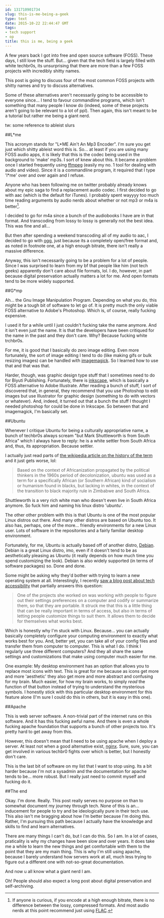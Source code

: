 ```yaml
---
id: 131710901734
slug: this-is-me-being-a-geek
type: text
date: 2015-10-22 22:44:47 GMT
tags:
- tech support
- op
title: this is me, being a geek
---
```

A few years back I got into free and open source software (FOSS). These days, I still love the stuff. But... given that the tech field is largely filled with white techbr0s, its unsurprising that there are more than a few FOSS projects with incredibly shitty names.

This post is going to discuss four of the most common FOSS projects with shitty names and try to discuss alternatives.

Some of these alternatives aren't necessarily going to be accessible to everyone since... I tend to favour commandline programs, which isn't something that many people I know do (indeed, some of these projects aren't going to be relevant to a lot of ppl). Then again, this isn't meant to be a tutorial but rather me being a giant nerd.

tw: some reference to ableist slurs

<!-- more -->

##L\*me

This acronym stands for "L\*ME Ain't An Mp3 Encoder". I'm sure you get just which shitty ableist word this is. So... at least if you are using many FOSS audio apps, it is likely that this is the codec being used in the background to 'make' mp3s. I sort of knew about this. It became a problem once I started frequently using [ffmpeg][1] (easily my no. 1 tool for dealing with audio and video). Since it is a commandline program, it required that I type 'l\*me' over and over again and I refuse.

Anyone who has been following me on twitter probably already knows about my epic saga to find a replacement audio codec. I first decided to go with aac (which is the default for iTunes). I probably spent wayyyy too much time reading arguments by audio nerds about whether or not mp3 or m4a is better[^1].

I decided to go for m4a since a bunch of the audiobooks I have are in that format. And transcoding from lossy to lossy is generally not the best idea. This was fine and all...

But then after spending a weekend transcoding all of my audio to aac, I decided to go with [ogg][2], just because its a completely open/free format and, as noted in footnote one, at a high enough bitrate, there isn't really a massive difference.

Anyway, this isn't necessarily going to be a problem for a lot of people. Since I was surprised to learn from my bf that people like him (not tech geeks) apparently don't care about file formats, lol. I do, however, in part because digital preservation actually matters a lot for me. And open formats tend to be more widely supported.

##G*mp

Ah... the Gnu Image Manipulation Program. Depending on what you do, this might be a tough bit of software to let go of. It is pretty much the only viable FOSS alternative to Adobe's Photoshop. Which is, of course, really fucking expensive.

I used it for a while until I just couldn't fucking take the name anymore. And it isn't even just the name. It is that the developers have been critiqued for the name in the past and they don't care. Why? Because fucking white trchbr0s.

For me, it is good that I basically do zero image editing. Even more fortunately, the sort of image editing I tend to do (like making gifs or bulk resizing images) can be handled with [imagemagick][3]. So I learned how to use that and that was that.

Harder, though, was graphic design type stuff that I sometimes need to do for Biyuti Publishing. Fortunately, there is [inkscape][4], which is basically a FOSS alternative to Adobe Illustrate. After reading a bunch of stuff, I sort of discovered that, in general, they recommend that you use Photoshop to edit images but use Illustrator for graphic design (something to do with vectors or whatever). And, indeed, it turned out that a bunch the stuff I thought I needed photoshop for could be done in Inkscape. So between that and imagemagick, I'm basically set.

##Ubuntu

Whenever I critique Ubuntu for being a culturally appropriative name, a bunch of techbr0s always scream "but Mark Shuttleworth is from South Africa" which I always have to reply: he is a white settler from South Africa and, thus, its appropriation. Because settler.

I actually just read parts of [the wikipedia article on the history of the term][5] and it just gets worse, lol:

> Based on the context of Africanization propagated by the political thinkers in the 1960s period of decolonization, ubuntu was used as a term for a specifically African (or Southern African) kind of socialism or humanism found in blacks, but lacking in whites, in the context of the transition to black majority rule in Zimbabwe and South Africa.

Shuttleworth is a very rich white man who doesn't even live in South Africa anymore. So fuck him and naming his linux distro 'ubuntu'.

The other other problem with this is that Ubuntu is one of the most popular Linux distros out there. And many other distros are based on Ubuntu too. It also has, perhaps, one of the more... friendly environments for a new Linux user. Lots of software in the repositories and a fairly familiar desktop environment.

Fortunately, for me, Ubuntu is actually based off of another distro, [Debian][6]. Debian is a great Linux distro, imo, even if it doesn't tend to be as aesthetically pleasing as Ubuntu (it really depends on how much time you spend customizing the look). Debian is also widely supported (in terms of software packages) so. Done and done.

Some might be asking why they'd bother with trying to learn a new operating system at all. Interestingly, I recently [saw a blog post about tech accessibility][7] that partially answers this question:

> One of the projects she worked on was working with people to figure out their settings preferences on a computer and codify or summarize them, so that they are portable. It struck me that this is a little thing that can be really important in terms of access, but also in terms of letting people customize things to suit them. It allows them to decide for themselves what works best.

Which is honestly why I'm stuck with Linux. Because... you can actually basically completely configure your computing environment to exactly what works best for you. And, better yet, you can take all of your config files and transfer them from computer to computer. This is what I do. I think I regularly use three different computers? And they all share the same settings and customizations that make using computer much easier for me.

One example: My desktop environment has an option that allows you to replace most icons with text. This is great for me because as icons get more and more 'aesthetic' they also get more and more abstract and confusing for my brain. Much easier, for how my brain works, to simply *read* the function of that button instead of trying to understand the mysterious symbols. I honestly stick with this particular desktop environment for this feature alone (I'm sure I could do this in others, but it is easy in this one).

##Apache

This is web server software. A non-trivial part of the internet runs on this software. And it has this fucking awful name. And there is even a whole fucking apache foundation that supports a bunch of other projects too. It's pretty hard to get away from this.

However, this doesn't mean that **I** need to be using apache when I deploy a server. At least not when a good alternative exist, [nginx][8]. Sure, sure, you can get involved in various techbr0 fights over which is better, but I honestly don't care.

This is the last bit of software on my list that I want to stop using. Its a bit harder because I'm not a sysadmin and the documentation for apache tends to be... more robust. But I really just need to commit myself and fucking do it.

##The end

Okay. I'm done. Really. This post really serves no purpose on than to somewhat document my journey through tech. None of this is an... inducement for people to try and be ideologically pure in their tech use. This also isn't me bragging about how I'm better because I'm doing this. Rather, I'm pursuing this path because I actually have the knowledge and skills to find and learn alternatives.

There are many things I can't do, but I can do this. So I am. In a lot of cases, praticality is why my changes have been slow and over years. It does take me a while to learn the new things and get comfortable with them to the point that they are my main thing. This is why I'm still using apache, because I barely understand how servers work at all, much less trying to figure out a different one with not-so-great documentation.

And now u all know what a giant nerd I am.

Oh! People should also expect a long post about digital preservation and self-archiving. 

[^1]: If anyone is curious, if you encode at a high enough bitrate, there is no difference between the lossy, compressed formats. And most audio nerds at this point recommend just using [FLAC](https://xiph.org/flac/).



[1]: https://www.ffmpeg.org
[2]: http://www.vorbis.com/
[3]: http://www.imagemagick.org/
[4]: https://inkscape.org/en/
[5]: https://en.wikipedia.org/wiki/Ubuntu_(philosophy)
[6]: https://www.debian.org/
[7]: http://tararobertson.ca/2015/default-settings/
[8]: https://www.nginx.com/